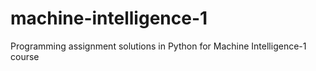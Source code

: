 # machine-intelligence-1
Programming assignment solutions in Python for Machine Intelligence-1 course 
